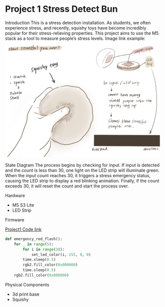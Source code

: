 # Project 1 Stress Detect Bun  
Introduction
This is a stress detection installation. As students, we often experience stress, and recently, squishy toys have become incredibly popular for their stress-relieving properties. This project aims to use the M5 stack as a tool to measure people’s stress levels.
Image link example:
![idea](annotated-IMG_3492.JPG)

State Diagram
The process begins by checking for input. If input is detected and the count is less than 30, one light on the LED strip will illuminate green. When the input count reaches 30, it triggers a stress emergency status, causing the LED strip to display a red blinking animation. Finally, if the count exceeds 30, it will reset the count and start the process over.

Hardware
- M5 S3 Lite
- LED Strip

Firmware

[Project1 Code link](stresscount.py)

```Python
def emergency_red_flash():
    for _ in range(5):  
        for i in range(30):
            set_led_color(i, 255, 0, 0)  
        time.sleep(0.5)  
        rgb2.fill_color(0x000000)  
        time.sleep(0.5)  
    rgb2.fill_color(0x000000)
```

Physical Components
- 3d print base
- Squishy

